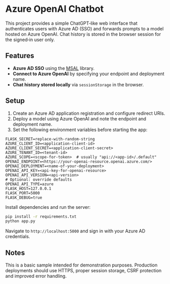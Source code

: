 # Azure OpenAI Chatbot

This project provides a simple ChatGPT‑like web interface that authenticates users with Azure AD (SSO) and forwards prompts to a model hosted on Azure OpenAI. Chat history is stored in the browser session for the signed‑in user only.

## Features

* **Azure AD SSO** using the [MSAL](https://github.com/AzureAD/microsoft-authentication-library-for-python) library.
* **Connect to Azure OpenAI** by specifying your endpoint and deployment name.
* **Chat history stored locally** via `sessionStorage` in the browser.

## Setup

1. Create an Azure AD application registration and configure redirect URIs.
2. Deploy a model using Azure OpenAI and note the endpoint and deployment name.
3. Set the following environment variables before starting the app:

```
FLASK_SECRET=replace-with-random-string
AZURE_CLIENT_ID=<application-client-id>
AZURE_CLIENT_SECRET=<application-client-secret>
AZURE_TENANT_ID=<tenant-id>
AZURE_SCOPE=<scope-for-token>  # usually "api://<app-id>/.default"
OPENAI_ENDPOINT=<https://your-openai-resource.openai.azure.com/>
OPENAI_DEPLOYMENT=<name-of-your-deployment>
OPENAI_API_KEY=<api-key-for-openai-resource>
OPENAI_API_VERSION=<api-version>
# Optional: override defaults
OPENAI_API_TYPE=azure
FLASK_HOST=127.0.0.1
FLASK_PORT=5000
FLASK_DEBUG=true
```

Install dependencies and run the server:

```bash
pip install -r requirements.txt
python app.py
```

Navigate to `http://localhost:5000` and sign in with your Azure AD credentials.

## Notes

This is a basic sample intended for demonstration purposes. Production deployments should use HTTPS, proper session storage, CSRF protection and improved error handling.
